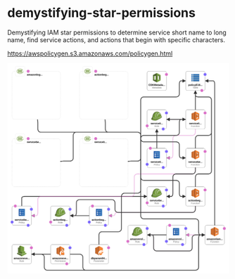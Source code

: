 # demystifying-star-permissions

Demystifying IAM star permissions to determine service short name to long name, find service actions, and actions that begin with specific characters.

https://awspolicygen.s3.amazonaws.com/policygen.html

![demystifying-star-permissions](demystifying-star-permissions.cfn.png) 
